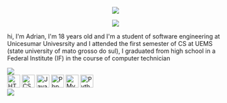 <p align="center">
<img src="https://github.com/pinkglb/pinkglb/blob/main/Images/nova-palheta.png">
</p>

<p align="center" >
  <img src="https://github.com/pinkglb/pinkglb/blob/main/Icons/title.png"> 
</p>

hi, I'm Adrian, I'm 18 years old and I'm a student of software engineering at Unicesumar Univesrsity and I attended the first semester of CS at UEMS (state university of mato grosso do sul), I graduated from high school in a Federal Institute (IF) in the course of computer technician

<img src="https://github.com/pinkglb/pinkglb/blob/main/Images/lang%20n%20tools.png">

<div>
  <img height="30" src='https://github.com/pinkglb/pinkglb/blob/main/Icons/html5.png' alt="HTML">
  <img height="30" src='https://github.com/pinkglb/pinkglb/blob/main/Icons/css3.png' alt="CSS">
  <img height="30" src='https://github.com/pinkglb/pinkglb/blob/main/Icons/javascript.png' alt="Javascript">
  <img height="30" src='https://github.com/pinkglb/pinkglb/blob/main/Icons/php.png' alt="Php">
  <img height="30" src='https://github.com/pinkglb/pinkglb/blob/main/Icons/icons8-logo-mysql.png' alt="MySql">
  <img height="30" src='https://github.com/pinkglb/pinkglb/blob/main/Icons/python.png' alt="Python">
</div>

<img src="https://github.com/pinkglb/pinkglb/blob/main/Images/contact.png">
